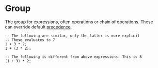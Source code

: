 # Group

The group for expressions, often operations or chain of operations. These can override default [precedence].

[precedence]: ./miscellaneous.md#operator-precedence

```butter
-- The following are similar, only the latter is more explicit
-- These evaluates to 7
1 + 3 * 2;
1 + (3 * 2);

-- The following is different from above expressions. This is 8
(1 + 3) * 2;
```
